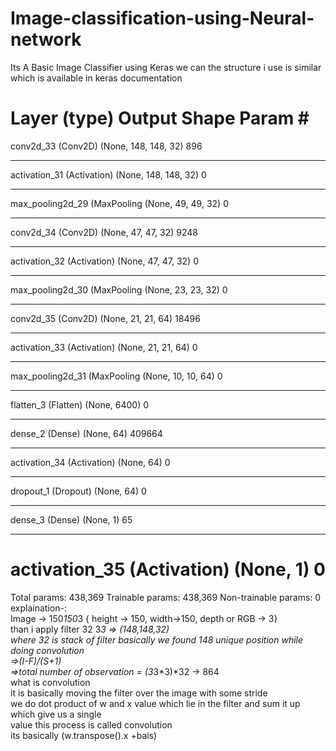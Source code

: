 # Image-classification-using-Neural-network

Its A Basic Image Classifier using Keras we can the structure i use is similar which is available in keras 
documentation 


Layer (type)                 Output Shape              Param #   
=================================================================
conv2d_33 (Conv2D)           (None, 148, 148, 32)      896       
_________________________________________________________________
activation_31 (Activation)   (None, 148, 148, 32)      0         
_________________________________________________________________
max_pooling2d_29 (MaxPooling (None, 49, 49, 32)        0         
_________________________________________________________________
conv2d_34 (Conv2D)           (None, 47, 47, 32)        9248      
_________________________________________________________________
activation_32 (Activation)   (None, 47, 47, 32)        0         
_________________________________________________________________
max_pooling2d_30 (MaxPooling (None, 23, 23, 32)        0         
_________________________________________________________________
conv2d_35 (Conv2D)           (None, 21, 21, 64)        18496     
_________________________________________________________________
activation_33 (Activation)   (None, 21, 21, 64)        0         
_________________________________________________________________
max_pooling2d_31 (MaxPooling (None, 10, 10, 64)        0         
_________________________________________________________________
flatten_3 (Flatten)          (None, 6400)              0         
_________________________________________________________________
dense_2 (Dense)              (None, 64)                409664    
_________________________________________________________________
activation_34 (Activation)   (None, 64)                0         
_________________________________________________________________
dropout_1 (Dropout)          (None, 64)                0         
_________________________________________________________________
dense_3 (Dense)              (None, 1)                 65        
_________________________________________________________________
activation_35 (Activation)   (None, 1)                 0         
=================================================================
Total params: 438,369
Trainable params: 438,369
Non-trainable params: 0
<br/>
explaination-:<br/>
      Image ->  150*150*3 { height -> 150, width->150, depth or RGB -> 3}<br/>
      than i apply filter 32 3*3 =>  (148,148,32)<br/>
      where 32 is stack of filter basically we found 148 unique position while doing convolution<br/>
      =>(I-F)/(S+1)<br/>
      =>total number of observation = (3*3*3)*32 -> 864<br/>
what is convolution <br/>
      it is basically moving the filter  over the image with some stride <br/>
      we do dot product of w and x value which lie in the filter and sum it up which give us a single <br/>
      value this process is called convolution<br/>
      its basically (w.transpose().x +bais)<br/>
     
